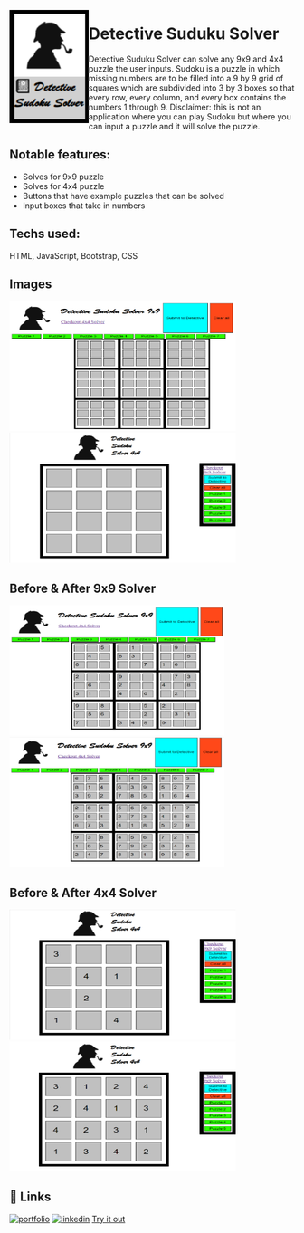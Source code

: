 <a href="url"><img src="/images/DSS_icon.png" align="left" height="200" width="140" ></a>
  
# Detective Suduku Solver

Detective Suduku Solver can solve any 9x9 and 4x4 puzzle the user inputs. Sudoku is  a puzzle in which missing numbers are to be filled into a 9 by 9 grid of squares which are subdivided into 3 by 3 boxes so that every row, every column, and every box contains the numbers 1 through 9. Disclaimer: this is not an application where you can play Sudoku but where you can input a puzzle and  it will solve the puzzle.

## Notable features: 
- Solves for 9x9 puzzle
- Solves for 4x4 puzzle
- Buttons that have example puzzles that can be solved
- Input boxes that take in numbers

## Techs used: 
HTML, JavaScript, Bootstrap, CSS

## Images
<a href="url"><img src="/images/9x9_clearall.png" height="230" width="400" ></a>
<a href="url"><img src="/images/4x4_clearall.png" height="230" width="400" ></a>
## Before & After 9x9 Solver
<a href="url"><img src="/images/9x9_unsolved.png" height="230" width="380" ></a>
<a href="url"><img src="/images/9x9_solved.png" height="230" width="380" ></a>
## Before & After 4x4 Solver
<a href="url"><img src="/images/4x4_unsolved.png" height="230" width="400" ></a>
<a href="url"><img src="/images/4x4_solved.png" height="230" width="400" ></a>

## 🔗 Links
[![portfolio](https://img.shields.io/badge/my_portfolio-000?style=for-the-badge&logo=ko-fi&logoColor=white)](https://sergiomendozer.github.io/Portfolio/)
[![linkedin](https://img.shields.io/badge/linkedin-0A66C2?style=for-the-badge&logo=linkedin&logoColor=white)](https://www.linkedin.com/in/sergio-mendoza-software-developer/)
[Try it out](https://sergiomendozer.github.io/Sergiomendozer.github.io-detective-sudoku-solver-9x9/)

